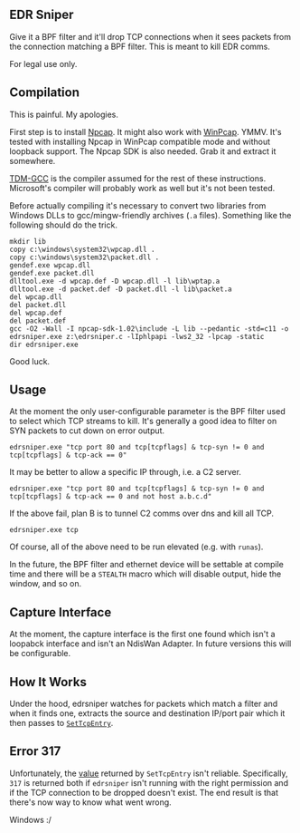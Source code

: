 EDR Sniper
----------
Give it a BPF filter and it'll drop TCP connections when it sees packets from
the connection matching a BPF filter.  This is meant to kill EDR comms.

For legal use only.

Compilation
------------
This is painful.  My apologies.

First step is to install [Npcap](https://nmap.org/npcap/).  It might also work
with [WinPcap](https://www.winpcap.org/).  YMMV.  It's tested with installing
Npcap in WinPcap compatible mode and without loopback support.  The Npcap SDK
is also needed.  Grab it and extract it somewhere.

[TDM-GCC](http://tdm-gcc.tdragon.net/download) is the compiler assumed for the
rest of these instructions.  Microsoft's compiler will probably work as well
but it's not been tested.

Before actually compiling it's necessary to convert two libraries from Windows
DLLs to gcc/mingw-friendly archives (`.a` files).  Something like the following
should do the trick.

```batch
mkdir lib
copy c:\windows\system32\wpcap.dll .
copy c:\windows\system32\packet.dll .
gendef.exe wpcap.dll
gendef.exe packet.dll
dlltool.exe -d wpcap.def -D wpcap.dll -l lib\wptap.a
dlltool.exe -d packet.def -D packet.dll -l lib\packet.a
del wpcap.dll
del packet.dll
del wpcap.def
del packet.def
gcc -O2 -Wall -I npcap-sdk-1.02\include -L lib --pedantic -std=c11 -o edrsniper.exe z:\edrsniper.c -lIphlpapi -lws2_32 -lpcap -static
dir edrsniper.exe
```

Good luck.

Usage
-----
At the moment the only user-configurable parameter is the BPF filter used to
select which TCP streams to kill.  It's generally a good idea to filter on
SYN packets to cut down on error output.

```batch
edrsniper.exe "tcp port 80 and tcp[tcpflags] & tcp-syn != 0 and tcp[tcpflags] & tcp-ack == 0"
```

It may be better to allow a specific IP through, i.e. a C2 server.

```batch
edrsniper.exe "tcp port 80 and tcp[tcpflags] & tcp-syn != 0 and tcp[tcpflags] & tcp-ack == 0 and not host a.b.c.d"
```

If the above fail, plan B is to tunnel C2 comms over dns and kill all TCP.

```batch
edrsniper.exe tcp
```

Of course, all of the above need to be run elevated (e.g. with `runas`).

In the future, the BPF filter and ethernet device will be settable at compile
time and there will be a `STEALTH` macro which will disable output, hide the
window, and so on.

Capture Interface
-----------------
At the moment, the capture interface is the first one found which isn't a
loopabck interface and isn't an NdisWan Adapter.  In future versions this will
be configurable.

How It Works
------------
Under the hood, edrsniper watches for packets which match a filter and when it
finds one, extracts the source and destination IP/port pair which it then
passes to [`SetTcpEntry`](https://docs.microsoft.com/en-us/windows/desktop/api/iphlpapi/nf-iphlpapi-settcpentry).

Error 317
---------
Unfortunately, the [value](https://docs.microsoft.com/en-us/windows/desktop/api/iphlpapi/nf-iphlpapi-settcpentry#return-value)
returned by `SetTcpEntry` isn't reliable.  Specifically, `317` is returned both
if `edrsniper` isn't running with the right permission and if the TCP
connection to be dropped doesn't exist.  The end result is that there's now way
to know what went wrong.

Windows :/

